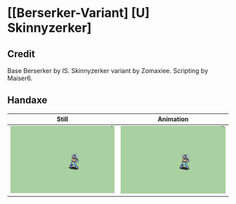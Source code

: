 # [\[Berserker-Variant\] \[U\] Skinnyzerker]

## Credit

Base Berserker by IS.
Skinnyzerker variant by Zomaxiee.
Scripting by Maiser6.
	
## Handaxe

| Still | Animation |
| :---: | :-------: |
| ![Handaxe still](./Handaxe_000.png) | ![Handaxe animation](./Handaxe.gif) |
